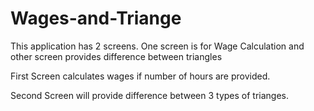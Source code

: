 # Wages-and-Triange
This application has 2 screens. One screen is for Wage Calculation and other screen provides difference between triangles


First Screen calculates wages if number of hours are provided.

Second Screen will provide difference between 3 types of trianges.
